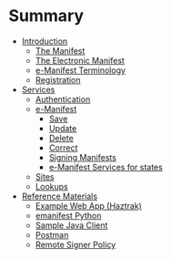 # Summary

- [Introduction](README.md)
  - [The Manifest](Intro/paper_manifest.md)
  - [The Electronic Manifest]()
  - [e-Manifest Terminology](Intro/terminology.md)
  - [Registration](Intro/registration.md)
- [Services](Services/index.md)
  - [Authentication](Services/authentication.md)
  - [e-Manifest](Services/Manifest/save.md)
    - [Save](Services/Manifest/save.md)
    - [Update](Services/Manifest/update.md)
    - [Delete](Services/Manifest/delete.md)
    - [Correct]()
    - [Signing Manifests]()
    - [e-Manifest Services for states](Services/Manifest/states.md)
  - [Sites]()
  - [Lookups]()
- [Reference Materials](References/index.md)
  - [Example Web App (Haztrak)](References/index.md)
  - [emanifest Python](References/index.md)
  - [Sample Java Client](References/index.md)
  - [Postman]()
  - [Remote Signer Policy](References/index.md)

